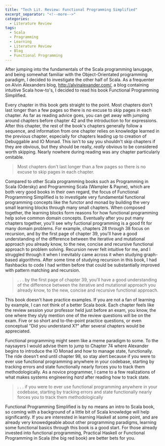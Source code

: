 ```yaml
---
title: "Tech Lit. Review: Functional Programming Simplified"
excerpt_separator: "<!--more-->"
categories:
  - Literature Review
tags:
  - Scala
  - Programming
  - Learning
  - Literature Review
  - Blog
  - Functional Programming
---
```


After jumping into the fundamentals of the Scala programming lanugage, and being somewhat familiar with the Object-Orientated programming paradigm, I decided to investigate the other half of Scala. As a frequenter on Alvin Alexanders blog, http://alvinalexander.com/, a blog containing intuitive Scala how-to's, I decided to read his book Functional Programming Simplified.

<!--more-->

Every chapter in this book gets straight to the point. Most chapters don't last longer than a few pages so there is no excuse to skip pages in each chapter. As far as reading advice goes, you can get away with jumping around chapters before chapter 42 and the introduction to for expressions. After this chapter, the rest of the book's chapters generally follow a sequence, and information from one chapter relies on knowledge learned in the previous chapter, especially for chapters leading up to creation of Debuggable and IO Monad. This isn't to say you shouldn't skip chapters if they are obvious, but they should be really, *really* obvious to be considered worth skipping. Nearly nowhere during reading was any chapter particularly omitable.

> Most chapters don't last longer than a few pages so there is no excuse to skip pages in each chapter.


Compared to other Scala programming books such as Programming in Scala (Odersky) and Programming Scala (Wampler & Payne), which are both very good books in their own regard, the focus of Functional Programming Simplified is to investigate very fundamental functional programming concepts like the functor and monad by building the very small learning blocks through many small chapters. When composed together, the learning blocks form reasons for how functional programming help solve common domain concepts. Eventually after you put many chapters together, you'll see why fuctional programming is a good fit for many domain problems. For example, chapters 28 through 38 focus on recursion, and by the first page of chapter 39, you'll have a good understanding of the difference between the iterative and mutational approach you already know, to the new, concise and recursive functional approach to problem solving. Recursion never felt intuitive for me, and I struggled through it when I inevitably came across it when studying graph-based algorithms. After some time of studying recursion in this book, I had flashbacks to code I had written before that could be substantially improved with pattern matching and recursion.


> . . . by the first page of chapter 39, you'll have a good understanding of the difference between the iterative and mutational approach you already know, to the new, concise and recursive functional approach.


This book doesn't have practice examples. If you are not a fan of learning by example, I can not think of a better Scala book. Each chapter feels like the review session your professor held just before an exam, you know, the one where they slyly mention one of the review questions will be on the exam. Five or so short and to-the-point practice questions, or even conceptual "Did you understand X?" after several chapters would be appreciated.


Functional programming might seem like a meme paradigm to some. To the naysayers I would advise them to jump to Chapter 74 where Alexander begins to introduce the IO Monad and how to manage state, functionally. The ride doesn't end until chapter 98, so stay alert because if you were to ever use functional programming anywhere in your codebase, starting by tracking errors and state functionally nearly forces you to track them methodologically. As a novice programmer, I came to a few realizations of what makes systems engineering *hard* after reading how to track state.


> . . . if you were to ever use functional programming anywhere in your codebase, starting by tracking errors and state functionally nearly forces you to track them methodologically


Functional Programming Simplified is by no means an intro to Scala book, so coming with a background of a little bit of Scala knowledge will help significantly. If you are interested in learning Haskell at some point, and are already very knowedgeable about other programming paradigms, learning some functional basics through this book is a good start. For those already invested into functional programming, Practical Haskell or Functional Programming in Scala (the big red book) are better bets for you. 

